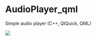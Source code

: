 AudioPlayer_qml
===================

Simple audio player (C++, QtQuick, QML)

![](https://raw.githubusercontent.com/gil9red/AudioPlayer_qml/master/Screenshot.png)
